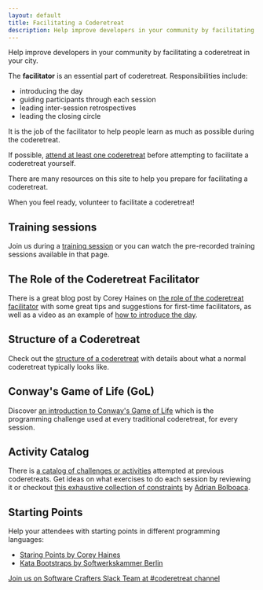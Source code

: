 ```yaml
---
layout: default
title: Facilitating a Coderetreat
description: Help improve developers in your community by facilitating a coderetreat in your city
---
```


Help improve developers in your community by facilitating a coderetreat in your city.

The **facilitator** is an essential part of coderetreat. Responsibilities include:

* introducing the day
* guiding participants through each session
* leading inter-session retrospectives
* leading the closing circle

It is the job of the facilitator to help people learn as much as possible during the coderetreat.

If possible, [attend at least one coderetreat](/events) before attempting to facilitate a coderetreat yourself.

There are many resources on this site to help you prepare for facilitating a coderetreat.

When you feel ready, volunteer to facilitate a coderetreat!

## Training sessions

Join us during a [training session](/pages/training/) or you can watch the pre-recorded training sessions available in that page.

## The Role of the Coderetreat Facilitator

There is a great blog post by Corey Haines on [the role of the coderetreat facilitator](/blog/2011/12/02/on-the-role-of-the-coderetreat-facilitator/) with some great tips and suggestions for first-time facilitators, as well as a video as an example of [how to introduce the day](http://vimeo.com/18955165).

## Structure of a Coderetreat

Check out the [structure of a coderetreat](/pages/facilitating/structure-of-a-coderetreat/) with details about what a normal coderetreat typically looks like.

## Conway's Game of Life (GoL)

Discover [an introduction to Conway's Game of Life](/pages/facilitating/gol/) which is the programming challenge used at every traditional coderetreat, for every session.

## Activity Catalog

There is [a catalog of challenges or activities](/pages/facilitating/activity-catalog/) attempted at previous coderetreats. Get ideas on what exercises to do each session by reviewing it or checkout [this exhaustive collection of constraints](https://drive.google.com/drive/folders/0B3idvASFqaEbN2RkNDYyYjktYTlkZi00ZjFiLWFmMDEtNjJhYTBkYzM2ZDlh?usp=sharing) by [Adrian Bolboaca](https://twitter.com/adibolb).

## Starting Points

Help your attendees with starting points in different programming languages:

* [Staring Points by Corey Haines](https://github.com/coreyhaines/coderetreat/tree/master/starting_points)
* [Kata Bootstraps by Softwerkskammer Berlin](https://github.com/swkBerlin/kata-bootstraps)

<p class="last-section">
    <a href="http://slack.softwarecrafters.org/">Join us on Software Crafters Slack Team at #coderetreat channel</a>
</p>

